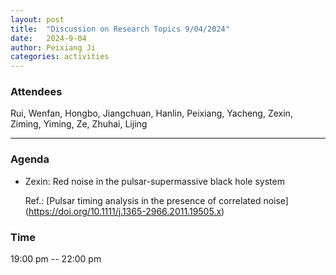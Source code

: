 ```yaml
---
layout: post
title:  "Discussion on Research Topics 9/04/2024"
date:   2024-9-04
author: Peixiang Ji
categories: activities
---
```


### Attendees

Rui, Wenfan, Hongbo, Jiangchuan, Hanlin, Peixiang, Yacheng, Zexin, Ziming, Yiming, Ze, Zhuhai, Lijing

---

### Agenda

- Zexin: Red noise in the pulsar-supermassive black hole system
    
    Ref.: [Pulsar timing analysis in the presence of correlated noise] (https://doi.org/10.1111/j.1365-2966.2011.19505.x)
  
    
### Time

19:00 pm -- 22:00 pm
